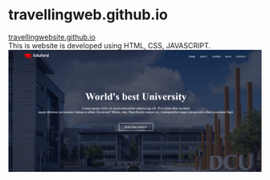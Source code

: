 # travellingweb.github.io
<a href="https://shubhangigondage.github.io/travellingwebsite.github.io/">travellingwebsite.github.io</a><br>
 This is website is developed using HTML, CSS, JAVASCRIPT.
 <img src="images/university.png">
